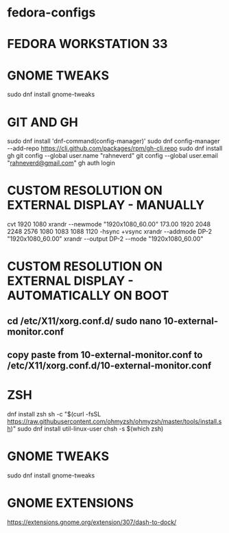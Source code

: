 # fedora-configs
# FEDORA WORKSTATION 33

# GNOME TWEAKS
sudo dnf install gnome-tweaks 

# GIT AND GH
sudo dnf install 'dnf-command(config-manager)'
sudo dnf config-manager --add-repo https://cli.github.com/packages/rpm/gh-cli.repo
sudo dnf install gh
git config --global user.name "rahneverd"
git config --global user.email "rahneverd@gmail.com"
gh auth login

# CUSTOM RESOLUTION ON EXTERNAL DISPLAY - MANUALLY
cvt 1920 1080
xrandr --newmode "1920x1080_60.00"  173.00  1920 2048 2248 2576  1080 1083 1088 1120 -hsync +vsync
xrandr --addmode DP-2 "1920x1080_60.00"
xrandr --output DP-2 --mode "1920x1080_60.00"

# CUSTOM RESOLUTION ON EXTERNAL DISPLAY - AUTOMATICALLY ON BOOT
cd /etc/X11/xorg.conf.d/
sudo nano 10-external-monitor.conf
-----------
copy paste from 10-external-monitor.conf to /etc/X11/xorg.conf.d/10-external-monitor.conf
-----------

# ZSH
dnf install zsh
sh -c "$(curl -fsSL https://raw.githubusercontent.com/ohmyzsh/ohmyzsh/master/tools/install.sh)"
sudo dnf install util-linux-user
chsh -s $(which zsh)

# GNOME TWEAKS
sudo dnf install gnome-tweaks 

# GNOME EXTENSIONS
https://extensions.gnome.org/extension/307/dash-to-dock/

